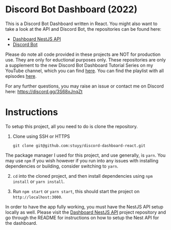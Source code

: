 # Discord Bot Dashboard (2022)

This is a Discord Bot Dashboard written in React. You might also want to take a look at the API and Discord Bot, the repositories can be found here:

- [Dashboard NestJS API](https://github.com/stuyy/discord-dashboard-api)
- [Discord Bot](https://github.com/stuyy/discord-dashboard-bot)

Please do note all code provided in these projects are NOT for production use. They are only for eductional purposes only. These repositories are only a supplement to the new Discord Bot Dashboard Tutorial Series on my YouTube channel, which you can find [here](https://youtube.com/ansonthedeveloper). You can find the playlist with all episodes [here](https://www.youtube.com/playlist?list=PL_cUvD4qzbkyX4Wp8TAfjpttjUldDWJnp).

For any further questions, you may raise an issue or contact me on Discord here: https://discord.gg/3S68xJnqZt

# Instructions

To setup this project, all you need to do is clone the repository.

1. Clone using SSH or HTTPS

    `git clone git@github.com:stuyy/discord-dashboard-react.git`

The package manager I used for this project, and use generally, is `yarn`. You may use `npm` if you wish however if you run into any issues with installing dependencies or building, consider switching to `yarn`.

2. `cd` into the cloned project, and then install dependencies using `npm install` or `yarn install`. 

3. Run `npm start` or `yarn start`, this should start the project on `http://localhost:3000`.

In order to have the app fully working, you must have the NestJS API setup locally as well. Please visit the [Dashboard NestJS API](https://github.com/stuyy/discord-dashboard-api) project repository and go through the README for instructions on how to setup the Nest API for the dashboard.